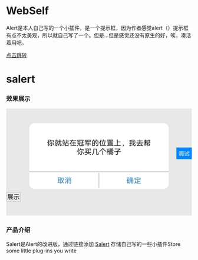 # WebSelf
 Alert是本人自己写的一个小插件，是一个提示框，因为作者感觉alert（）提示框有点不太美观，所以就自己写了一个。但是...但是感觉还没有原生的好，唉，凑活着用吧。
 
 [点击跳转](https://github.com/Gshihao/WebSelf/tree/main/Alert)
 
 # salert
 ### 效果展示
 ![效果图](Salert/IMG_20230619_104704.jpg "url")
 ### 产品介绍
  Salert是Alert的改进版，通过链接添加
  [Salert](https://github.com/Gshihao/WebSelf/tree/a16049dbe51d2990f047cf1a6d1feb6758d0cfce/Salert)
存储自己写的一些小插件Store some little plug-ins you write
